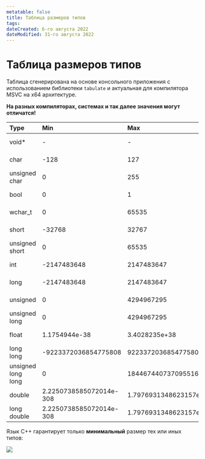 ```yaml
---
metatable: false
title: Таблица размеров типов
tags:
dateCreated: 6-го августа 2022
dateModified: 31-го августа 2022
---
```

# Таблица размеров типов

Таблица сгенерирована на основе консольного приложения с использованием библиотеки `tabulate` и актуальная для компилятора MSVC на x64 архитектуре.

**На разных компиляторах, системах и так далее значения могут отличатся!**


| Type               | Min                     | Max                     | Size   |
| :----              | :----                   | :----                   | :----  |
| void*              | -                       | -                       | 8 bit  |
| char               | -128                    | 127                     | 1 byte |
| unsigned char      | 0                       | 255                     | 1 byte |
| bool               | 0                       | 1                       | 1 byte |
| wchar_t            | 0                       | 65535                   | 2 byte |
| short              | -32768                  | 32767                   | 2 byte |
| unsigned short     | 0                       | 65535                   | 2 byte |
| int                | -2147483648             | 2147483647              | 4 byte |
| long               | -2147483648             | 2147483647              | 4 byte |
| unsigned           | 0                       | 4294967295              | 4 byte |
| unsigned long      | 0                       | 4294967295              | 4 byte |
| float              | 1.1754944e-38           | 3.4028235e+38           | 4 byte |
| long long          | -9223372036854775808    | 9223372036854775807     | 8 byte |
| unsigned long long | 0                       | 18446744073709551615    | 8 byte |
| double             | 2.2250738585072014e-308 | 1.7976931348623157e+308 | 8 byte |
| long double        | 2.2250738585072014e-308 | 1.7976931348623157e+308 | 8 byte |

Язык C++ гарантирует только **минимальный** размер тех или иных типов:

![](https://imgur.com/tL0BePL.png)
